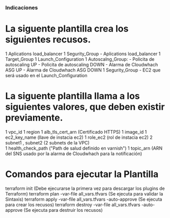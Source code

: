 ### Indicaciones
# La siguente plantilla crea los siguientes recusos.
1 Aplications load_balancer
1 Segurity_Group - Aplications load_balancer
1 Target_Group
1 Launch_Configuration
1 Autoscalng_Group:
    - Policita de autoscaling UP
    - Policita de autoscaling DOWN
    - Alarma de Cloudwhach ASG UP
    - Alarma de Cloudwhach ASG DOWN
1 Segurity_Group - EC2 que será usado en el Launch_Configuration

# La siguente plantilla llama a los siguientes valores, que deben existir previamente.

1 vpc_id
1 region
1 alb_tls_cert_arn (Certificado HTTPS)
1 image_id 
1 ec2_key_name  (llave de instacia ec2)
1 role_ec2      (rol de instacia ec2)
2 subnet1 , subnet2  (2 subnets de la VPC)                     
1 health_check_path  ("Path de salud definido en varnish")
1 topic_arn  (ARN del SNS usado por la alarma de Cloudwhach para la notificación)


# Comandos para ejecutar la Plantilla
terraform init                                                      (Debe ejecurarse la primera vez para descargar los plugins de Terraform)
terraform plan -var-file all_vars.tfvars                            (Se ejecuta para validar la Sintaxis)
terraform apply -var-file all_vars.tfvars -auto-approve             (Se ejecuta para crear los recusos)
terraform destroy -var-file all_vars.tfvars -auto-approve           (Se ejecuta para destruir los recusos)

